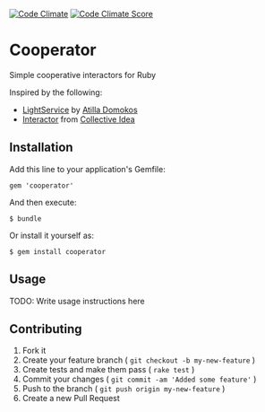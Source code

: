 [![Code Climate](https://codeclimate.com/github/Erol/cooperator.png)](https://codeclimate.com/github/Erol/cooperator)
[![Code Climate Score](http://img.shields.io/codeclimate/github/Erol/cooperator.svg?style=flat)](https://codeclimate.com/github/Erol/cooperator)

# Cooperator

Simple cooperative interactors for Ruby

Inspired by the following:

* [LightService](https://github.com/adomokos/light-service) by [Atilla Domokos](https://github.com/adomokos)
* [Interactor](https://github.com/collectiveidea/interactor) from [Collective Idea](https://github.com/collectiveidea)

## Installation

Add this line to your application's Gemfile:

    gem 'cooperator'

And then execute:

    $ bundle

Or install it yourself as:

    $ gem install cooperator

## Usage

TODO: Write usage instructions here

## Contributing

1. Fork it
2. Create your feature branch ( `git checkout -b my-new-feature` )
3. Create tests and make them pass ( `rake test` )
4. Commit your changes ( `git commit -am 'Added some feature'` )
5. Push to the branch ( `git push origin my-new-feature` )
6. Create a new Pull Request

